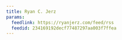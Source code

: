 ```yaml
---
title: Ryan C. Jerz
params:
  feedlink: https://ryanjerz.com/feed/rss
  feedid: 234169192decf77487297aa003f7ffea
---
```

